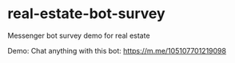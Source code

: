 # real-estate-bot-survey
Messenger bot survey demo for real estate

Demo: Chat anything with this bot: https://m.me/105107701219098